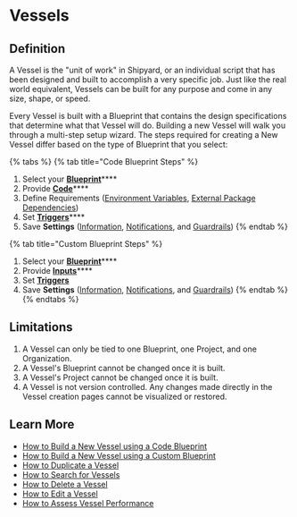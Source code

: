 # Vessels

## Definition

A Vessel is the "unit of work" in Shipyard, or an individual script that has been designed and built to accomplish a very specific job. Just like the real world equivalent, Vessels can be built for any purpose and come in any size, shape, or speed. 

Every Vessel is built with a Blueprint that contains the design specifications that determine what that Vessel will do. Building a new Vessel will walk you through a multi-step setup wizard. The steps required for creating a New Vessel differ based on the type of Blueprint that you select:

{% tabs %}
{% tab title="Code Blueprint Steps" %}
1. Select your [**Blueprint**](../blueprints/code-blueprints.md)\*\*\*\*
2. Provide [**Code**](code.md)\*\*\*\*
3. Define Requirements \([Environment Variables](environment-variables/), [External Package Dependencies](external-package-dependencies.md)\)
4. Set [**Triggers**](triggers/)\*\*\*\*
5. Save **Settings** \([Information](information-card.md), [Notifications](notifications.md), and [Guardrails](guardrails.md)\)
{% endtab %}

{% tab title="Custom Blueprint Steps" %}
1. Select your [**Blueprint**](../blueprints/custom-blueprints.md)\*\*\*\*
2. Provide [**Inputs**](form-input.md)\*\*\*\*
3. Set [**Triggers**](triggers/)
4. Save **Settings** \([Information](information-card.md), [Notifications](notifications.md), and [Guardrails](guardrails.md)\)
{% endtab %}
{% endtabs %}

## Limitations

1. A Vessel can only be tied to one Blueprint, one Project, and one Organization.
2. A Vessel's Blueprint cannot be changed once it is built.
3. A Vessel's Project cannot be changed once it is built.
4. A Vessel is not version controlled. Any changes made directly in the Vessel creation pages cannot be visualized or restored.

## Learn More

* [How to Build a New Vessel using a Code Blueprint](../../how-tos/vessels/how-to-build-a-new-vessel-using-a-code-blueprint.md)
* [How to Build a New Vessel using a Custom Blueprint](../../how-tos/vessels/how-to-create-a-new-vessel-using-a-custom-blueprint.md)
* [How to Duplicate a Vessel](../../how-tos/vessels/how-to-duplicate-a-vessel.md)
* [How to Search for Vessels](../../how-tos/vessels/how-to-search-for-vessels.md)
* [How to Delete a Vessel](../../how-tos/vessels/how-to-delete-a-vessel.md)
* [How to Edit a Vessel](../../how-tos/vessels/how-to-edit-a-vessel.md)
* [How to Assess Vessel Performance](../../how-tos/vessels/how-to-assess-vessel-performance.md)




